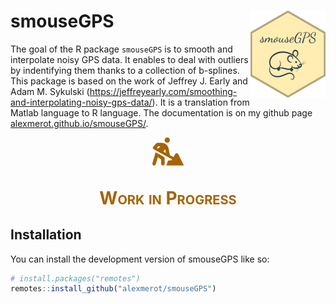 
<!-- README.md is generated from README.Rmd. Please edit that file -->
<!-- badges: start -->

# smouseGPS <img src="man/figures/logo.png" align="right" height="139"/>

<!-- badges: end -->

The goal of the R package `smouseGPS` is to smooth and interpolate noisy
GPS data. It enables to deal with outliers by indentifying them thanks
to a collection of b-splines. This package is based on the work of
Jeffrey J. Early and Adam M. Sykulski
(<https://jeffreyearly.com/smoothing-and-interpolating-noisy-gps-data/>).
It is a translation from Matlab language to R language. The
documentation is on my github page
[alexmerot.github.io/smouseGPS/](https://alexmerot.github.io/smouseGPS/).

<div class="alert alert-warning"
style="font-variant: small-caps; font-weight: bold; font-size: 2em; color: #a56404; border-radius: 33px; text-align: center;content-align: center; margin: 50 2 2 2; padding: 2 0 0 0;"
role="alert">

<svg xmlns="http://www.w3.org/2000/svg" width="10%" heigth="10%" viewBox="0 0 576 512">
<!--! Font Awesome Pro 6.1.2 by @fontawesome - https://fontawesome.com License - https://fontawesome.com/license (Commercial License) Copyright 2022 Fonticons, Inc. -->
<path fill="#a56404" d="M272 95.93c26.5 0 47.99-21.47 47.99-47.97S298.5 0 272 0C245.5 0 224 21.47 224 47.97S245.5 95.93 272 95.93zM209.7 357.3c-25.75-17.25-52.25-33.24-79.5-48.11L58.62 270.2L1.246 471.1c-4.875 16.1 4.1 34.74 22 39.62s34.63-4.998 39.5-21.99l36.63-128.1l60.63 40.37v78.86c0 17.62 14.38 31.99 32 31.99s32-14.37 32-31.99l.0022-95.93C224 373.2 218.6 363.2 209.7 357.3zM311.1 416c-13.88 0-25.95 8.863-30.33 21.86l-24.75 74.07h319.9l-101.9-206.3c-11.38-22.49-43.1-23.63-56.1-2.01l-31.89 54.21l-65.26-35.64l-24-121.2C288.1 161.3 263.2 127.7 227.1 109.7c-1-.4999-2.125-.625-3.125-1.125c-2.25-1.125-4.752-1.1-7.252-2.625C201.5 99.85 185.2 95.98 168.7 95.98H95.1c-9.25 0-18.05 4.061-24.18 10.93l-55.95 63.92c-.75 .9998-1.5 2.124-2.25 3.249c-8.875 13.1-3 32.87 11.63 40.74l336.6 184.3l-9.837 16.87H311.1zM105.9 204.1l-23.5-12.87l28.13-32.12h34.38L105.9 204.1zM199.5 256.1l34.9-41.28l13.5 67.61L199.5 256.1z"/>
</svg>

Work in Progress

</div>

## Installation

You can install the development version of smouseGPS like so:

``` r
# install.packages("remotes")
remotes::install_github("alexmerot/smouseGPS")
```

